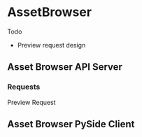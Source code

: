 # AssetBrowser

Todo
- Preview request design

## Asset Browser API Server

### Requests

Preview Request

## Asset Browser PySide Client
